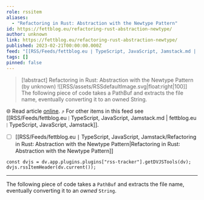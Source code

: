 ```yaml
---
role: rssitem
aliases:
  - "Refactoring in Rust: Abstraction with the Newtype Pattern"
id: https://fettblog.eu/refactoring-rust-abstraction-newtype/
author: unknown
link: https://fettblog.eu/refactoring-rust-abstraction-newtype/
published: 2023-02-21T00:00:00.000Z
feed: "[[RSS/Feeds/fettblog․eu ∣ TypeScript, JavaScript, Jamstack.md | fettblog․eu ∣ TypeScript, JavaScript, Jamstack]]"
tags: []
pinned: false
---
```


> [!abstract] Refactoring in Rust: Abstraction with the Newtype Pattern (by unknown)
> ![[RSS/assets/RSSdefaultImage.svg|float:right|100]] The following piece of code takes a PathBuf and extracts the file name, eventually converting it to an owned String.

🌐 Read article [online](https://fettblog.eu/refactoring-rust-abstraction-newtype/). ⤴ For other items in this feed see [[RSS/Feeds/fettblog․eu ∣ TypeScript, JavaScript, Jamstack.md | fettblog․eu ∣ TypeScript, JavaScript, Jamstack]].

- [ ] [[RSS/Feeds/fettblog․eu ∣ TypeScript, JavaScript, Jamstack/Refactoring in Rust꞉ Abstraction with the Newtype Pattern|Refactoring in Rust꞉ Abstraction with the Newtype Pattern]]

~~~dataviewjs
const dvjs = dv.app.plugins.plugins["rss-tracker"].getDVJSTools(dv);
dvjs.rssItemHeader(dv.current());
~~~

- - -

The following piece of code takes a `PathBuf` and extracts the file name, eventually converting it to an _owned_ `String`.
